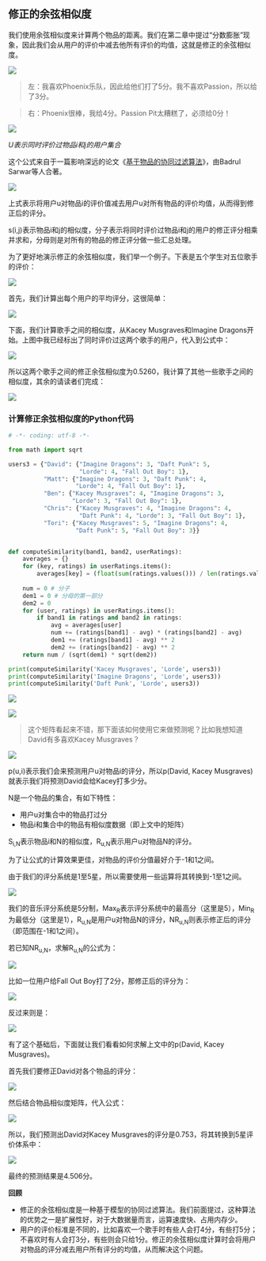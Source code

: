 ## 修正的余弦相似度

我们使用余弦相似度来计算两个物品的距离。我们在第二章中提过“分数膨胀”现象，因此我们会从用户的评价中减去他所有评价的均值，这就是修正的余弦相似度。

![](../img/chapter-3/chapter-3-15.png)

> 左：我喜欢Phoenix乐队，因此给他们打了5分。我不喜欢Passion，所以给了3分。

> 右：Phoenix很棒，我给4分。Passion Pit太糟糕了，必须给0分！

![](../img/chapter-3/chapter-3-16.png)

*U表示同时评价过物品i和j的用户集合*

这个公式来自于一篇影响深远的论文《[基于物品的协同过滤算法](http://www.grouplens.org/papers/pdf/www10_sarwar.pdf)》，由Badrul Sarwar等人合著。

![](../img/chapter-3/chapter-3-17.png)

上式表示将用户u对物品i的评价值减去用户u对所有物品的评价均值，从而得到修正后的评分。

s(i,j)表示物品i和j的相似度，分子表示将同时评价过物品i和j的用户的修正评分相乘并求和，分母则是对所有的物品的修正评分做一些汇总处理。

为了更好地演示修正的余弦相似度，我们举一个例子。下表是五个学生对五位歌手的评价：

![](../img/chapter-3/chapter-3-18.png)

首先，我们计算出每个用户的平均评分，这很简单：

![](../img/chapter-3/chapter-3-19.png)

下面，我们计算歌手之间的相似度，从Kacey Musgraves和Imagine Dragons开始。上图中我已经标出了同时评价过这两个歌手的用户，代入到公式中：

![](../img/chapter-3/chapter-3-20.png)

所以这两个歌手之间的修正余弦相似度为0.5260，我计算了其他一些歌手之间的相似度，其余的请读者们完成：

![](../img/chapter-3/chapter-3-21.png)

### 计算修正余弦相似度的Python代码

```python
# -*- coding: utf-8 -*-

from math import sqrt

users3 = {"David": {"Imagine Dragons": 3, "Daft Punk": 5,
                    "Lorde": 4, "Fall Out Boy": 1},
          "Matt": {"Imagine Dragons": 3, "Daft Punk": 4,
                   "Lorde": 4, "Fall Out Boy": 1},
          "Ben": {"Kacey Musgraves": 4, "Imagine Dragons": 3,
                  "Lorde": 3, "Fall Out Boy": 1},
          "Chris": {"Kacey Musgraves": 4, "Imagine Dragons": 4,
                    "Daft Punk": 4, "Lorde": 3, "Fall Out Boy": 1},
          "Tori": {"Kacey Musgraves": 5, "Imagine Dragons": 4,
                   "Daft Punk": 5, "Fall Out Boy": 3}}


def computeSimilarity(band1, band2, userRatings):
    averages = {}
    for (key, ratings) in userRatings.items():
        averages[key] = (float(sum(ratings.values())) / len(ratings.values()))
    
    num = 0 # 分子
    dem1 = 0 # 分母的第一部分
    dem2 = 0
    for (user, ratings) in userRatings.items():
        if band1 in ratings and band2 in ratings:
            avg = averages[user]
            num += (ratings[band1] - avg) * (ratings[band2] - avg)
            dem1 += (ratings[band1] - avg) ** 2
            dem2 += (ratings[band2] - avg) ** 2
    return num / (sqrt(dem1) * sqrt(dem2))

print(computeSimilarity('Kacey Musgraves', 'Lorde', users3))
print(computeSimilarity('Imagine Dragons', 'Lorde', users3))
print(computeSimilarity('Daft Punk', 'Lorde', users3))
```

![](../img/chapter-3/chapter-3-22.png)

![](../img/chapter-3/chapter-3-23.png)

> 这个矩阵看起来不错，那下面该如何使用它来做预测呢？比如我想知道David有多喜欢Kacey Musgraves？

![](../img/chapter-3/chapter-3-24.png)

p(u,i)表示我们会来预测用户u对物品i的评分，所以p(David, Kacey Musgraves)就表示我们将预测David会给Kacey打多少分。

N是一个物品的集合，有如下特性：

- 用户u对集合中的物品打过分
- 物品i和集合中的物品有相似度数据（即上文中的矩阵）

S<sub>i,N</sub>表示物品i和N的相似度，R<sub>u,N</sub>表示用户u对物品N的评分。

为了让公式的计算效果更佳，对物品的评价分值最好介于-1和1之间。

由于我们的评分系统是1至5星，所以需要使用一些运算将其转换到-1至1之间。

![](../img/chapter-3/chapter-3-25.png)

我们的音乐评分系统是5分制，Max<sub>R</sub>表示评分系统中的最高分（这里是5），Min<sub>R</sub>为最低分（这里是1），R<sub>u,N</sub>是用户u对物品N的评分，NR<sub>u,N</sub>则表示修正后的评分（即范围在-1和1之间）。

若已知NR<sub>u,N</sub>，求解R<sub>u,N</sub>的公式为：

![](../img/chapter-3/chapter-3-26.png)

比如一位用户给Fall Out Boy打了2分，那修正后的评分为：

![](../img/chapter-3/chapter-3-27.png)

反过来则是：

![](../img/chapter-3/chapter-3-28.png)

有了这个基础后，下面就让我们看看如何求解上文中的p(David, Kacey Musgraves)。

首先我们要修正David对各个物品的评分：

![](../img/chapter-3/chapter-3-29.png)

然后结合物品相似度矩阵，代入公式：

![](../img/chapter-3/chapter-3-30.png)

所以，我们预测出David对Kacey Musgraves的评分是0.753，将其转换到5星评价体系中：

![](../img/chapter-3/chapter-3-31.png)

最终的预测结果是4.506分。

**回顾**

* 修正的余弦相似度是一种基于模型的协同过滤算法。我们前面提过，这种算法的优势之一是扩展性好，对于大数据量而言，运算速度快、占用内存少。
* 用户的评价标准是不同的，比如喜欢一个歌手时有些人会打4分，有些打5分；不喜欢时有人会打3分，有些则会只给1分。修正的余弦相似度计算时会将用户对物品的评分减去用户所有评分的均值，从而解决这个问题。
